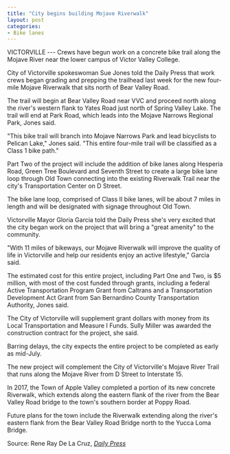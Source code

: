 ```yaml
---
title: "City begins building Mojave Riverwalk"
layout: post
categories:
- Bike lanes
---
```


VICTORVILLE --- Crews have begun work on a concrete bike trail along the Mojave River near the lower campus of Victor Valley College.

City of Victorville spokeswoman Sue Jones told the Daily Press that work crews began grading and prepping the trailhead last week for the new four-mile Mojave Riverwalk that sits north of Bear Valley Road.

The trail will begin at Bear Valley Road near VVC and proceed north along the river's western flank to Yates Road just north of Spring Valley Lake. The trail will end at Park Road, which leads into the Mojave Narrows Regional Park, Jones said.

"This bike trail will branch into Mojave Narrows Park and lead bicyclists to Pelican Lake," Jones said. "This entire four-mile trail will be classified as a Class 1 bike path."

Part Two of the project will include the addition of bike lanes along Hesperia Road, Green Tree Boulevard and Seventh Street to create a large bike lane loop through Old Town connecting into the existing Riverwalk Trail near the city's Transportation Center on D Street.

The bike lane loop, comprised of Class II bike lanes, will be about 7 miles in length and will be designated with signage throughout Old Town.

Victorville Mayor Gloria Garcia told the Daily Press she's very excited that the city began work on the project that will bring a "great amenity" to the community.

"With 11 miles of bikeways, our Mojave Riverwalk will improve the quality of life in Victorville and help our residents enjoy an active lifestyle," Garcia said.

The estimated cost for this entire project, including Part One and Two, is $5 million, with most of the cost funded through grants, including a federal Active Transportation Program Grant from Caltrans and a Transportation Development Act Grant from San Bernardino County Transportation Authority, Jones said.

The City of Victorville will supplement grant dollars with money from its Local Transportation and Measure I Funds. Sully Miller was awarded the construction contract for the project, she said.

Barring delays, the city expects the entire project to be completed as early as mid-July.

The new project will complement the City of Victorville's Mojave River Trail that runs along the Mojave River from D Street to Interstate 15.

In 2017, the Town of Apple Valley completed a portion of its new concrete Riverwalk, which extends along the eastern flank of the river from the Bear Valley Road bridge to the town's southern border at Poppy Road.

Future plans for the town include the Riverwalk extending along the river's eastern flank from the Bear Valley Road Bridge north to the Yucca Loma Bridge.

Source: Rene Ray De La Cruz, [*Daily Press*](https://www.vvdailypress.com)
